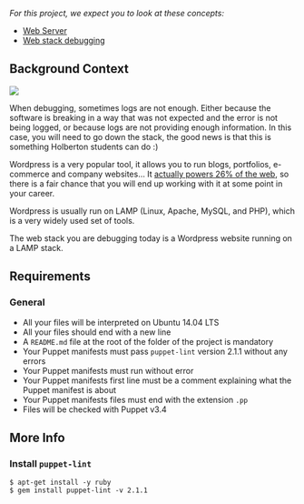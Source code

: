 _For this project, we expect you to look at these concepts:_

-   [Web Server](https://intranet.alxswe.com/concepts/17)
-   [Web stack debugging](https://intranet.alxswe.com/concepts/68)

## Background Context

![](https://s3.amazonaws.com/intranet-projects-files/holbertonschool-sysadmin_devops/293/d42WuBh.png)

When debugging, sometimes logs are not enough. Either because the software is breaking in a way that was not expected and the error is not being logged, or because logs are not providing enough information. In this case, you will need to go down the stack, the good news is that this is something Holberton students can do :)

Wordpress is a very popular tool, it allows you to run blogs, portfolios, e-commerce and company websites… It [actually powers 26% of the web](https://intranet.alxswe.com/rltoken/qxyFYZIwOXQWw02-HaQ7Bw "actually powers 26% of the web"), so there is a fair chance that you will end up working with it at some point in your career.

Wordpress is usually run on LAMP (Linux, Apache, MySQL, and PHP), which is a very widely used set of tools.

The web stack you are debugging today is a Wordpress website running on a LAMP stack.

## Requirements

### General

-   All your files will be interpreted on Ubuntu 14.04 LTS
-   All your files should end with a new line
-   A `README.md` file at the root of the folder of the project is mandatory
-   Your Puppet manifests must pass `puppet-lint` version 2.1.1 without any errors
-   Your Puppet manifests must run without error
-   Your Puppet manifests first line must be a comment explaining what the Puppet manifest is about
-   Your Puppet manifests files must end with the extension `.pp`
-   Files will be checked with Puppet v3.4

## More Info

### Install `puppet-lint`

```
$ apt-get install -y ruby
$ gem install puppet-lint -v 2.1.1
```